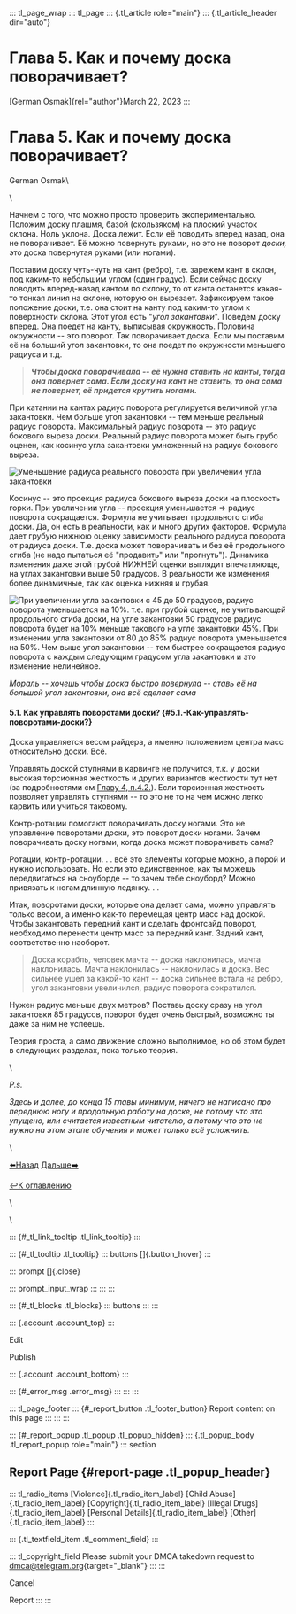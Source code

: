 ::: tl_page_wrap
::: tl_page
::: {.tl_article role="main"}
::: {.tl_article_header dir="auto"}
# Глава 5. Как и почему доска поворачивает?

[German Osmak]{rel="author"}March 22, 2023
:::

# Глава 5. Как и почему доска поворачивает? 

German Osmak\

\

Начнем с того, что можно просто проверить экспериментально. Положим
доску плашмя, базой (скользяком) на плоский участок склона. Ноль уклона.
Доска лежит. Если её поводить вперед назад, она не поворачивает. Её
можно повернуть руками, но это не поворот *доски,* это доска повернутая
руками (или ногами).

Поставим доску чуть-чуть на кант (ребро), т.е. зарежем кант в склон, под
каким-то небольшим углом (один градус). Если сейчас доску поводить
вперед-назад кантом по склону, то от канта останется какая-то тонкая
линия на склоне, которую он вырезает. Зафиксируем такое положение доски,
т.е. она стоит на канту под каким-то углом к поверхности склона. Этот
угол есть \"*угол закантовки*\". Поведем доску вперед. Она поедет на
канту, выписывая окружность. Половина окружности -- это поворот. Так
поворачивает доска. Если мы поставим её на больший угол закантовки, то
она поедет по окружности меньшего радиуса и т.д.

> ***Чтобы доска поворачивала -- её нужна ставить на канты, тогда она
> повернет сама. Если доску на кант не ставить, то она сама не повернет,
> её придется крутить ногами.***

При катании на кантах радиус поворота регулируется величиной угла
закантовки. Чем больше угол закантовки -- тем меньше реальный радиус
поворота. Максимальный радиус поворота -- это радиус бокового выреза
доски. Реальный радиус поворота может быть грубо оценен, как косинус
угла закантовки умноженный на радиус бокового выреза.

![Уменьшение радиуса реального поворота при увеличении угла
закантовки](/file/d75ac4055a0c18fb2b736.png)

Косинус -- это проекция радиуса бокового выреза доски на плоскость
горки. При увеличении угла -- проекция уменьшается =\> радиус поворота
сокращается. Формула не учитывает продольного сгиба доски. Да, он есть в
реальности, как и много других факторов. Формула дает грубую нижнюю
оценку зависимости реального радиуса поворота от радиуса доски. Т.е.
доска может поворачивать и без её продольного сгиба (не надо пытаться её
\"продавить\" или \"прогнуть\"). Динамика изменения даже этой грубой
НИЖНЕЙ оценки выглядит впечатляюще, на углах закантовки выше 50
градусов. В реальности же изменения более динамичные, так как оценка
нижняя и грубая.

![При увеличении угла закантовки с 45 до 50 градусов, радиус поворота
уменьшается на 10%. т.е. при грубой оценке, не учитывающей продольного
сгиба доски, на угле закантовки 50 градусов радиус поворота будет на 10%
меньше такового на угле закантовки 45%. При изменении угла закантовки от
80 до 85% радиус поворота уменьшается на 50%. Чем выше угол закантовки
-- тем быстрее сокращается радиус поворота с каждым следующим градусом
угла закантовки и это изменение
нелинейное.](/file/f620defe8d060c99fd85f.png)

*Мораль -- хочешь чтобы доска быстро повернула -- ставь её на большой
угол закантовки, она всё сделает сама*

#### 5.1. Как управлять поворотами доски? {#5.1.-Как-управлять-поворотами-доски?}

Доска управляется весом райдера, а именно положением центра масс
относительно доски. Всё.

Управлять доской ступнями в карвинге не получится, т.к. у доски высокая
торсионная жесткость и других вариантов жесткости тут нет (за
подробностями см [Главу 4,
п.4.2.](/snowboard-03-21#4.2.-%D0%A1%D0%BD%D0%BE%D1%83%D0%B1%D0%BE%D1%80%D0%B4-%E2%80%93-%22%D1%81%D0%B8%D0%BC%D1%84%D0%BE%D0%BD%D0%B8%D1%87%D0%B5%D1%81%D0%BA%D0%BE%D0%B5-%D0%BF%D1%80%D0%BE%D0%B8%D0%B7%D0%B2%D0%B5%D0%B4%D0%B5%D0%BD%D0%B8%D0%B5%22,-%D0%B0-%D0%BD%D0%B5-%D0%BF%D1%80%D0%BE%D1%81%D1%82%D0%B0%D1%8F-%D1%81%D1%83%D0%BC%D0%BC%D0%B0-%D0%BF%D0%B0%D1%80%D0%B0%D0%BC%D0%B5%D1%82%D1%80%D0%BE%D0%B2)).
Если торсионная жесткость позволяет управлять ступнями -- то это не то
на чем можно легко карвить или учиться таковому.

Контр-ротации помогают поворачивать доску ногами. Это не управление
поворотами доски, это поворот доски ногами. Зачем поворачивать доску
ногами, когда доска может поворачивать сама?

Ротации, контр-ротации. . . всё это элементы которые можно, а порой и
нужно использовать. Но если это единственное, как ты можешь
передвигаться на сноуборде -- то зачем тебе сноуборд? Можно привязать к
ногам длинную ледянку. . .

Итак, поворотами доски, которые она делает сама, можно управлять только
весом, а именно как-то перемещая центр масс над доской. Чтобы
закантовать передний кант и сделать фронтсайд поворот, необходимо
перенести центр масс за передний кант. Задний кант, соответственно
наоборот.

> Доска корабль, человек мачта -- доска наклонилась, мачта наклонилась.
> Мачта наклонилась -- наклонилась и доска. Вес сильнее ушел за какой-то
> кант -- доска сильнее встала на ребро, угол закантовки увеличился,
> радиус поворота сократился.

Нужен радиус меньше двух метров? Поставь доску сразу на угол закантовки
85 градусов, поворот будет очень быстрый, возможно ты даже за ним не
успеешь.

Теория проста, а само движение сложно выполнимое, но об этом будет в
следующих разделах, пока только теория.

\

*P.s.*

*Здесь и далее, до конца 15 главы минимум, ничего не написано про
переднюю ногу и продольную работу на доске, не потому что это упущено,
или считается известным читателю, а потому что это не нужно на этом
этапе обучения и может только всё усложнить.*

\

[⬅️Назад](/boots-and-bindings-04-20) [Дальше➡️](/force-03-23-3)

[↩️К оглавлению](/two-turns-hist-03-21)

\

<figure>

</figure>

\

::: {#_tl_link_tooltip .tl_link_tooltip}
:::

::: {#_tl_tooltip .tl_tooltip}
::: buttons
[]{.button_hover}
:::

::: prompt
[]{.close}

::: prompt_input_wrap
:::
:::
:::

::: {#_tl_blocks .tl_blocks}
::: buttons
:::
:::

::: {.account .account_top}
:::

Edit

Publish

::: {.account .account_bottom}
:::

::: {#_error_msg .error_msg}
:::
:::
:::

::: tl_page_footer
::: {#_report_button .tl_footer_button}
Report content on this page
:::
:::
:::

::: {#_report_popup .tl_popup .tl_popup_hidden}
::: {.tl_popup_body .tl_report_popup role="main"}
::: section
## Report Page {#report-page .tl_popup_header}

::: tl_radio_items
[Violence]{.tl_radio_item_label} [Child Abuse]{.tl_radio_item_label}
[Copyright]{.tl_radio_item_label} [Illegal Drugs]{.tl_radio_item_label}
[Personal Details]{.tl_radio_item_label} [Other]{.tl_radio_item_label}
:::

::: {.tl_textfield_item .tl_comment_field}
:::

::: tl_copyright_field
Please submit your DMCA takedown request to
[dmca@telegram.org](mailto:dmca@telegram.org?subject=Report%20to%20Telegraph%20page%20%22%D0%93%D0%BB%D0%B0%D0%B2%D0%B0%205.%20%D0%9A%D0%B0%D0%BA%20%D0%B8%20%D0%BF%D0%BE%D1%87%D0%B5%D0%BC%D1%83%20%D0%B4%D0%BE%D1%81%D0%BA%D0%B0%20%D0%BF%D0%BE%D0%B2%D0%BE%D1%80%D0%B0%D1%87%D0%B8%D0%B2%D0%B0%D0%B5%D1%82%3F%22&body=Reported%20page%3A%20https%3A%2F%2Ftelegra.ph%2Freasons-for-turns-03-22%0A%0A%0A){target="_blank"}
:::
:::

Cancel

Report
:::
:::
